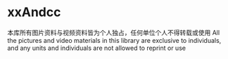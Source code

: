 # xxAndcc
本库所有图片资料与视频资料皆为个人独占，任何单位个人不得转载或使用
All the pictures and video materials in this library are exclusive to individuals, and any units and individuals are not allowed to reprint or use
